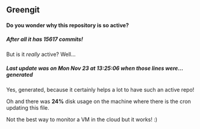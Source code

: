 ## Greengit

#### Do you wonder why this repository is so active?

##### After all it has 15617 commits!

But is it *really* active? Well...

##### Last update was on Mon Nov 23 at 13:25:06 when those lines were... generated

Yes, generated, because it certainly helps a lot to have such an active repo!

Oh and there was **24%** disk usage on the machine
where there is the cron updating this file.

Not the best way to monitor a VM in the cloud but it works! :)
